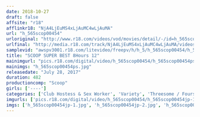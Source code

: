 ```yaml
---
date: 2018-10-27
draft: false
affsite: "r18"
afflinkr18: "NjA4LjEuMS4xLjAuMC4wLjAuMA"
url: "h_565scop00454"
urloriginal: "http://www.r18.com/videos/vod/movies/detail/-/id=h_565scop00454"
urlfinal: "http://media.r18.com/track/NjA4LjEuMS4xLjAuMC4wLjAuMA/videos/vod/movies/detail/-/id=h_565scop00454"
samplevid: "awspv3001.r18.com/litevideo/freepv/h/h_5/h_565scop00454/h_565scop00454_dmb_w.mp4"
title: "SCOOP SUPER BEST 8Hours 12"
mainimgurl: "pics.r18.com/digital/video/h_565scop00454/h_565scop00454ps.jpg"
mainimgs: "h_565scop00454ps.jpg"
releasedate: "July 28, 2017"
duration: 482
productioncomp: "Scoop"
girls: ['----']
categories: ['Club Hostess & Sex Worker', 'Variety', 'Threesome / Foursome', 'Compilation', 'Over 4 Hours', 'Hi-Def']
imgurls: ['pics.r18.com/digital/video/h_565scop00454/h_565scop00454jp-1.jpg', 'pics.r18.com/digital/video/h_565scop00454/h_565scop00454jp-2.jpg', 'pics.r18.com/digital/video/h_565scop00454/h_565scop00454jp-3.jpg', 'pics.r18.com/digital/video/h_565scop00454/h_565scop00454jp-4.jpg', 'pics.r18.com/digital/video/h_565scop00454/h_565scop00454jp-5.jpg', 'pics.r18.com/digital/video/h_565scop00454/h_565scop00454jp-6.jpg', 'pics.r18.com/digital/video/h_565scop00454/h_565scop00454jp-7.jpg', 'pics.r18.com/digital/video/h_565scop00454/h_565scop00454jp-8.jpg', 'pics.r18.com/digital/video/h_565scop00454/h_565scop00454jp-9.jpg', 'pics.r18.com/digital/video/h_565scop00454/h_565scop00454jp-10.jpg', 'pics.r18.com/digital/video/h_565scop00454/h_565scop00454jp-11.jpg', 'pics.r18.com/digital/video/h_565scop00454/h_565scop00454jp-12.jpg', 'pics.r18.com/digital/video/h_565scop00454/h_565scop00454jp-13.jpg', 'pics.r18.com/digital/video/h_565scop00454/h_565scop00454jp-14.jpg', 'pics.r18.com/digital/video/h_565scop00454/h_565scop00454jp-15.jpg', 'pics.r18.com/digital/video/h_565scop00454/h_565scop00454jp-16.jpg', 'pics.r18.com/digital/video/h_565scop00454/h_565scop00454jp-17.jpg', 'pics.r18.com/digital/video/h_565scop00454/h_565scop00454jp-18.jpg', 'pics.r18.com/digital/video/h_565scop00454/h_565scop00454jp-19.jpg', 'pics.r18.com/digital/video/h_565scop00454/h_565scop00454jp-20.jpg']
imgs: ['h_565scop00454jp-1.jpg', 'h_565scop00454jp-2.jpg', 'h_565scop00454jp-3.jpg', 'h_565scop00454jp-4.jpg', 'h_565scop00454jp-5.jpg', 'h_565scop00454jp-6.jpg', 'h_565scop00454jp-7.jpg', 'h_565scop00454jp-8.jpg', 'h_565scop00454jp-9.jpg', 'h_565scop00454jp-10.jpg', 'h_565scop00454jp-11.jpg', 'h_565scop00454jp-12.jpg', 'h_565scop00454jp-13.jpg', 'h_565scop00454jp-14.jpg', 'h_565scop00454jp-15.jpg', 'h_565scop00454jp-16.jpg', 'h_565scop00454jp-17.jpg', 'h_565scop00454jp-18.jpg', 'h_565scop00454jp-19.jpg', 'h_565scop00454jp-20.jpg']
---
```

